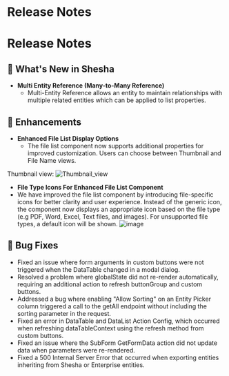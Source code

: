 # Release Notes
# Release Notes
## 🚀 What's New in Shesha
- **Multi Entity Reference (Many-to-Many Reference)**
  - Multi-Entity Reference allows an entity to maintain relationships with multiple related entities which can be applied to list properties.

## 💪 Enhancements
- **Enhanced File List Display Options**
  - The file list component now supports additional properties for improved customization. Users can choose between Thumbnail and File Name views.
  
Thumbnail view:
![Thumbnail_view](https://github.com/user-attachments/assets/7ab39a6e-9ab0-4a0b-a304-349fda212b52)

- **File Type Icons For Enhanced File List Component**
 - We have improved the file list component by introducing file-specific icons for better clarity and user experience. Instead of the generic icon, the component now displays an appropriate icon based on the file type (e.g PDF, Word, Excel, Text files, and images). For unsupported file types, a default icon will be shown.
![image](https://github.com/user-attachments/assets/bbaa9f57-d8fd-4645-879c-4269d759606e)


## 🐞 Bug Fixes
- Fixed an issue where form arguments in custom buttons were not triggered when the DataTable changed in a modal dialog.
- Resolved a problem where globalState did not re-render automatically, requiring an additional action to refresh buttonGroup and custom buttons.
- Addressed a bug where enabling "Allow Sorting" on an Entity Picker column triggered a call to the getAll endpoint without including the sorting parameter in the request.
- Fixed an error in DataTable and DataList Action Config, which occurred when refreshing dataTableContext using the refresh method from custom buttons.
- Fixed an issue where the SubForm GetFormData action did not update data when parameters were re-rendered.
- Fixed a 500 Internal Server Error that occurred when exporting entities inheriting from Shesha or Enterprise entities.
